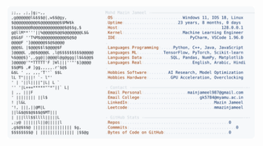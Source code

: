 <picture>
  <source srcset="https://raw.githubusercontent.com/mmazinjameel/mmazinjameel/main/dark_mode.svg?v=1751731905" media="(prefers-color-scheme: dark)">
  <img src="https://raw.githubusercontent.com/mmazinjameel/mmazinjameel/main/light_mode.svg?v=1751731905">
</picture>
